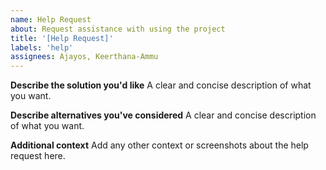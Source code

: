 ```yaml
---
name: Help Request
about: Request assistance with using the project
title: '[Help Request]'
labels: 'help'
assignees: Ajayos, Keerthana-Ammu
---
```


**Describe the solution you'd like**
A clear and concise description of what you want.

**Describe alternatives you've considered**
A clear and concise description of what you want.

**Additional context**
Add any other context or screenshots about the help request here.

